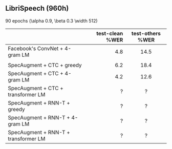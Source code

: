 ## LibriSpeech (960h)

90 epochs (\alpha 0.9, \beta 0.3 \width 512)

|      | test-clean %WER | test-others %WER | 
|:-------|-------:|:------:|
| Facebook's ConvNet + 4-gram LM  | 4.8 	| 14.5 |
| | | |
| SpecAugment + CTC + greedy   |   6.2   |   18.4    |
| SpecAugment + CTC + 4-gram LM    |   4.2    |   12.6    |
| SpecAugment + CTC + transformer LM    |   ?    |   ?    |
| SpecAugment + RNN-T + greedy   |   ?    |   ?   |
| SpecAugment + RNN-T + 4-gram LM  |   ?    |   ?    |
| SpecAugment + RNN-T + transformer LM  |   ?    |   ?    |
